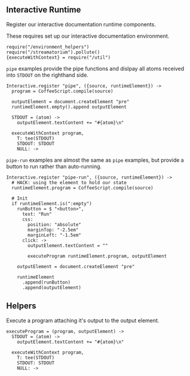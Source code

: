 Interactive Runtime
-------------------

Register our interactive documentation runtime components.

These requires set up our interactive documentation environment.

    require("/environment_helpers")
    require("/streamatorium").pollute()
    {executeWithContext} = require("/util")

`pipe` examples provide the pipe functions and dislpay all atoms received into
`STDOUT` on the righthand side.

    Interactive.register "pipe", ({source, runtimeElement}) ->
      program = CoffeeScript.compile(source)

      outputElement = document.createElement "pre"
      runtimeElement.empty().append outputElement

      STDOUT = (atom) ->
        outputElement.textContent += "#{atom}\n"

      executeWithContext program,
        T: tee(STDOUT)
        STDOUT: STDOUT
        NULL: ->

`pipe-run` examples are almost the same as `pipe` examples, but provide a
button to run rather than auto-running.

    Interactive.register "pipe-run", ({source, runtimeElement}) ->
      # HACK: using the element to hold our state
      runtimeElement.program = CoffeeScript.compile(source)

      # Init
      if runtimeElement.is(":empty")
        runButton = $ "<button>",
          text: "Run"
          css:
            position: "absolute"
            marginTop: "-2.5em"
            marginLeft: "-1.5em"
          click: ->
            outputElement.textContent = ""

            executeProgram runtimeElement.program, outputElement

        outputElement = document.createElement "pre"

        runtimeElement
          .append(runButton)
          .append(outputElement)

Helpers
-------

Execute a program attaching it's output to the output element.

    executeProgram = (program, outputElement) ->    
      STDOUT = (atom) ->
        outputElement.textContent += "#{atom}\n"

      executeWithContext program,
        T: tee(STDOUT)
        STDOUT: STDOUT
        NULL: ->
